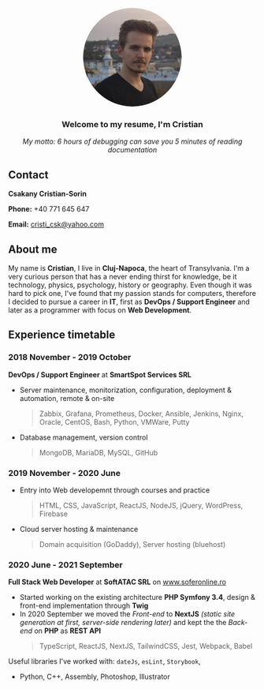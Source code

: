 

<p align="center" color="gray">
  <img src="https://raw.githubusercontent.com/cristicsk/curriculum-vitae/main/public/me.png" height="auto" width="200" style="border-radius:50%">
</p>


<h3 align="center">
   Welcome to my resume, I'm Cristian
</h3>
<div align="center">
<em>
  My motto: 6 hours of debugging can save you 5 minutes of reading documentation
</em>
</div>

## Contact
**Csakany Cristian-Sorin**

**Phone:** +40 771 645 647

**Email:** cristi_csk@yahoo.com



## About me
My name is **Cristian**, I live in **Cluj-Napoca**, the heart of Transylvania. I'm a very curious person that has a never ending thirst for knowledge, be it technology, physics, psychology, history or geography. Even though it was hard to pick one, I've found that my passion stands for computers, therefore I decided to pursue a career in **IT**, first as **DevOps / Support Engineer** and later as a programmer with focus on **Web Development**.



## Experience timetable
### 2018 November - 2019 October 
**DevOps / Support Engineer** at **SmartSpot Services SRL**
- Server maintenance, monitorization, configuration, deployment & automation, remote & on-site
  > Zabbix, Grafana, Prometheus, Docker, Ansible, Jenkins, Nginx, Oracle, CentOS, Bash, Python, VMWare, Putty
- Database management, version control
  > MongoDB, MariaDB, MySQL, GitHub

### 2019 November - 2020 June
- Entry into Web developemnt through courses and practice
  > HTML, CSS, JavaScript, ReactJS, NodeJS, jQuery, WordPress, Firebase
- Cloud server hosting & maintenance
  > Domain acquisition (GoDaddy), Server hosting (bluehost)

### 2020 June - 2021 September
**Full Stack Web Developer** at **SoftATAC SRL** on www.soferonline.ro
- Started working on the existing architecture **PHP Symfony 3.4**, design & front-end implementation through **Twig**
- In 2020 September we moved the *Front-end* to **NextJS** *(static site generation at first, server-side rendering later)* and kept the the *Back-end* on **PHP** as **REST API** 
  > TypeScript, ReactJS, NextJS, TailwindCSS, Jest, Webpack, Babel
 
Useful libraries I've worked with: `dateJs`, `esLint`,  `Storybook`, 





- Python, C++, Assembly, Photoshop, Illustrator

